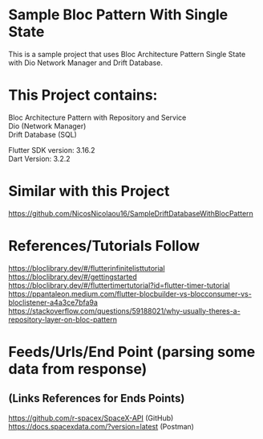 # Sample Bloc Pattern With Single State
This is a sample project that uses Bloc Architecture Pattern Single State with Dio Network Manager and Drift Database.

# This Project contains:
Bloc Architecture Pattern with Repository and Service <br />
Dio (Network Manager) <br />
Drift Database (SQL) <br />

Flutter SDK version: 3.16.2 <br />
Dart Version: 3.2.2 <br />

# Similar with this Project
https://github.com/NicosNicolaou16/SampleDriftDatabaseWithBlocPattern <br />

# References/Tutorials Follow
https://bloclibrary.dev/#/flutterinfinitelisttutorial <br />
https://bloclibrary.dev/#/gettingstarted <br />
https://bloclibrary.dev/#/fluttertimertutorial?id=flutter-timer-tutorial <br />
https://ppantaleon.medium.com/flutter-blocbuilder-vs-blocconsumer-vs-bloclistener-a4a3ce7bfa9a <br />
https://stackoverflow.com/questions/59188021/why-usually-theres-a-repository-layer-on-bloc-pattern <br />

# Feeds/Urls/End Point (parsing some data from response)
## (Links References for Ends Points)
https://github.com/r-spacex/SpaceX-API (GitHub) <br />
https://docs.spacexdata.com/?version=latest (Postman) <br />
